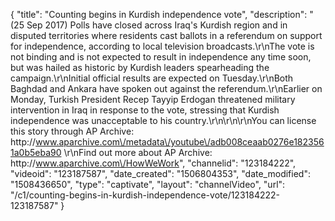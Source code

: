 {
    "title": "Counting begins in Kurdish independence vote",
    "description": "(25 Sep 2017) Polls have closed across Iraq's Kurdish region and in disputed territories where residents cast ballots in a referendum on support for independence, according to local television broadcasts.\r\nThe vote is not binding and is not expected to result in independence any time soon, but was hailed as historic by Kurdish leaders spearheading the campaign.\r\nInitial official results are expected on Tuesday.\r\nBoth Baghdad and Ankara have spoken out against the referendum.\r\nEarlier on Monday, Turkish President Recep Tayyip Erdogan threatened military intervention in Iraq in response to the vote, stressing that Kurdish independence was unacceptable to his country.\r\n\r\n\r\nYou can license this story through AP Archive: http:\/\/www.aparchive.com\/metadata\/youtube\/adb008ceaab0276e1823561a0b5eba90 \r\nFind out more about AP Archive: http:\/\/www.aparchive.com\/HowWeWork",
    "channelid": "123184222",
    "videoid": "123187587",
    "date_created": "1506804353",
    "date_modified": "1508436650",
    "type": "captivate",
    "layout": "channelVideo",
    "url": "\/c1\/counting-begins-in-kurdish-independence-vote\/123184222-123187587"
}